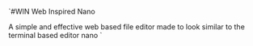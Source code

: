 `#WIN
Web Inspired Nano

A simple and effective web based file editor made to look similar to the terminal based editor nano
`
